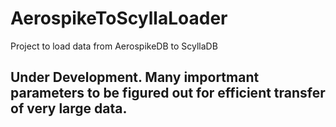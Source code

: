 # AerospikeToScyllaLoader
Project to load data from AerospikeDB to ScyllaDB 

## Under Development. Many importmant parameters to be figured out for efficient transfer of very large data.
